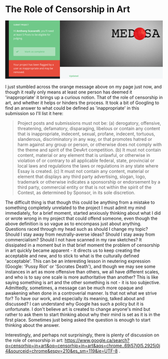 # The Role of Censorship in Art

![Inappropriate Content](../project_images/InappropriateContent.png?raw=true "Inappropriate Content")

I just stumbled across the orange message above on my page just now, and though it really only means at least one person has deemed it 'inappropriate' it brings up a curious notion. That of the role of censorship in art, and whether it helps or hinders the process. It took a bit of Googling to find an answer to what could be defined as 'inappropriate' in this submission so I'll list it here:

> Project posts and submissions must not be: (a) derogatory, offensive, threatening, defamatory, disparaging, libelous or contain any content that is inappropriate, indecent, sexual, profane, indecent, tortuous, slanderous, discriminatory in any way, or that promotes hatred or harm against any group or person, or otherwise does not comply with the theme and spirit of the DevArt competition. (b) It must not contain content, material or any element that is unlawful, or otherwise in violation of or contrary to all applicable federal, state, provincial or local laws and regulations the laws or regulations in any state where Essay is created. (c) It must not contain any content, material or element that displays any third party advertising, slogan, logo, trademark or otherwise indicates a sponsorship or endorsement by a third party, commercial entity or that is not within the spirit of the Contest, as determined by Sponsor, in its sole discretion.

The difficult thing is that though this could be anything from a mistake to something completely unrelated to the project I must admit my mind immediately, for a brief moment, started anxiously thinking about what I did or wrote wrong in my project that could offend someone, even though the above definition is so vague as to encompass just about anything. Questions raced through my head such as should I change my topic? Should I stay away from neutrally-averse ideas? Should I stay away from commercialism? Should I not have scanned in my raw sketches? It dissipated in a moment but in that brief moment the problem of censorship in art quickly became apparent - it directs us to keep creating the acceptable and new, and to stick to what is the culturally defined 'acceptable'. This can be an interesting lesson in neutering expression (Google: 'Pussy Riot' or 'Socrates Death'), and though we may see some instances in art as more offensive than others, we all have different scales, and who is to say one scale is more authoritative than another? This is like saying something is art and the other something is not - it is too subjective. Admittedly, sometimes, a message can be much more opaque and awakening when done in a controverial manner. Is that not what we strive for? To have our work, and especially its meaning, talked about and discussed? I can understand why Google has such a policy but it is unfortunate. I don't believe art is created to change anyone's mind but rather to ask them to start thinking about why their mind is set as it is in the first place. Sometimes just being asked the question is enough to start thinking about the answer.


Interestingly, and perhaps not surprisingly, there is plenty of discussion on the role of censorship in art: https://www.google.ca/search?q=censorhip+in+art&oq=censorhip+in+art&aqs=chrome..69i57j0l5.2925j0j4&sourceid=chrome&espv=210&es_sm=119&ie=UTF-8 . 








